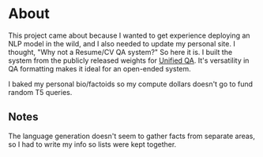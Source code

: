 # About

This project came about because I wanted to get experience deploying an NLP model
in the wild, and I also needed to update my personal site. I thought, "Why not a Resume/CV
QA system?" So here it is. I built the system from the publicly released weights for
[Unified QA](https://github.com/allenai/unifiedqa). It's versatility in QA formatting
makes it ideal for an open-ended system.


I baked my personal bio/factoids so my compute dollars doesn't go to fund random
T5 queries.

## Notes
The language generation doesn't seem to gather facts from separate areas, so I
had to write my info so lists were kept together.